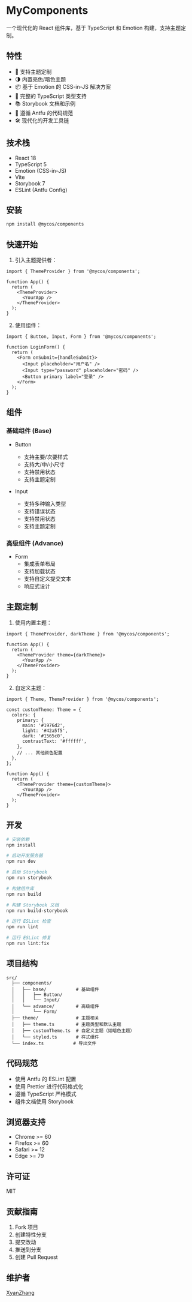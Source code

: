 # MyComponents

一个现代化的 React 组件库，基于 TypeScript 和 Emotion 构建，支持主题定制。

## 特性

- 🎨 支持主题定制
- 🌗 内置亮色/暗色主题
- 📦 基于 Emotion 的 CSS-in-JS 解决方案
- 🔧 完整的 TypeScript 类型支持
- 📚 Storybook 文档和示例
- 🎯 遵循 Antfu 的代码规范
- 🛠️ 现代化的开发工具链

## 技术栈

- React 18
- TypeScript 5
- Emotion (CSS-in-JS)
- Vite
- Storybook 7
- ESLint (Antfu Config)

## 安装

```bash
npm install @mycos/components
```

## 快速开始

1. 引入主题提供者：

```tsx
import { ThemeProvider } from '@mycos/components';

function App() {
  return (
    <ThemeProvider>
      <YourApp />
    </ThemeProvider>
  );
}
```

2. 使用组件：

```tsx
import { Button, Input, Form } from '@mycos/components';

function LoginForm() {
  return (
    <Form onSubmit={handleSubmit}>
      <Input placeholder="用户名" />
      <Input type="password" placeholder="密码" />
      <Button primary label="登录" />
    </Form>
  );
}
```

## 组件

### 基础组件 (Base)

- Button
  - 支持主要/次要样式
  - 支持大/中/小尺寸
  - 支持禁用状态
  - 支持主题定制

- Input
  - 支持多种输入类型
  - 支持错误状态
  - 支持禁用状态
  - 支持主题定制

### 高级组件 (Advance)

- Form
  - 集成表单布局
  - 支持加载状态
  - 支持自定义提交文本
  - 响应式设计

## 主题定制

1. 使用内置主题：

```tsx
import { ThemeProvider, darkTheme } from '@mycos/components';

function App() {
  return (
    <ThemeProvider theme={darkTheme}>
      <YourApp />
    </ThemeProvider>
  );
}
```

2. 自定义主题：

```tsx
import { Theme, ThemeProvider } from '@mycos/components';

const customTheme: Theme = {
  colors: {
    primary: {
      main: '#1976d2',
      light: '#42a5f5',
      dark: '#1565c0',
      contrastText: '#ffffff',
    },
    // ... 其他颜色配置
  },
};

function App() {
  return (
    <ThemeProvider theme={customTheme}>
      <YourApp />
    </ThemeProvider>
  );
}
```

## 开发

```bash
# 安装依赖
npm install

# 启动开发服务器
npm run dev

# 启动 Storybook
npm run storybook

# 构建组件库
npm run build

# 构建 Storybook 文档
npm run build-storybook

# 运行 ESLint 检查
npm run lint

# 运行 ESLint 修复
npm run lint:fix
```

## 项目结构

```
src/
  ├── components/
  │   ├── base/           # 基础组件
  │   │   ├── Button/
  │   │   └── Input/
  │   └── advance/        # 高级组件
  │       └── Form/
  ├── theme/              # 主题相关
  │   ├── theme.ts        # 主题类型和默认主题
  │   ├── customTheme.ts  # 自定义主题（如暗色主题）
  │   └── styled.ts       # 样式组件
  └── index.ts           # 导出文件
```

## 代码规范

- 使用 Antfu 的 ESLint 配置
- 使用 Prettier 进行代码格式化
- 遵循 TypeScript 严格模式
- 组件文档使用 Storybook

## 浏览器支持

- Chrome >= 60
- Firefox >= 60
- Safari >= 12
- Edge >= 79

## 许可证

MIT

## 贡献指南

1. Fork 项目
2. 创建特性分支
3. 提交改动
4. 推送到分支
5. 创建 Pull Request

## 维护者

[XyanZhang](https://github.com/XyanZhang)
